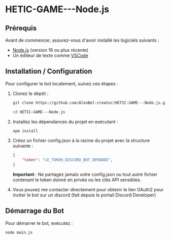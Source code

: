 # HETIC-GAME---Node.js


## Prérequis

Avant de commencer, assurez-vous d'avoir installé les logiciels suivants :
- [Node.js](https://nodejs.org/en/download/) (version 16 ou plus récente)
- Un éditeur de texte comme [VSCode](https://code.visualstudio.com/)


## Installation / Configuration 

Pour configurer le bot localement, suivez ces étapes :

1. Clonez le dépôt :

    ```sh
    git clone https://github.com/AlexBel-creator/HETIC-GAME---Node.js.git
    ```
    ```sh
    cd HETIC-GAME---Node.js
    ```

2. Installez les dépendances du projet en exécutant :

    ```sh
    npm install
    ```

3. Créez un fichier config.json à la racine du projet avec la structure suivante :
    
    ```json
    {
        "token": "LE_TOKEN_DISCORD_BOT_DEMANDÉ",
    }
    ```

    **Important** : Ne partagez jamais votre config.json ou tout autre fichier contenant le token donné en privée ou les clés API sensibles.

4. Vous pouvez me contacter directement pour obtenir le lien OAuth2 pour inviter le bot sur un discord (fait depuis le portail Discord Developer)

## Démarrage du Bot 

Pour démarrer le bot, exécutez :

```sh
node main.js